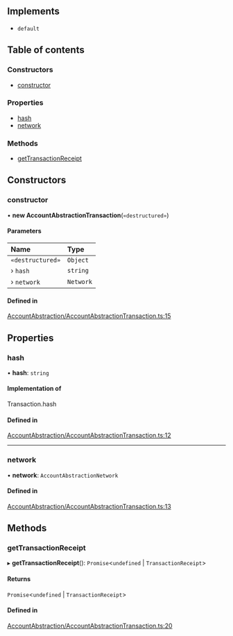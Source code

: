 ## Implements

- `default`

## Table of contents

### Constructors

- [constructor](AccountAbstractionTransaction.md#constructor)

### Properties

- [hash](AccountAbstractionTransaction.md#hash)
- [network](AccountAbstractionTransaction.md#network)

### Methods

- [getTransactionReceipt](AccountAbstractionTransaction.md#gettransactionreceipt)

## Constructors

### <a id="constructor" name="constructor"></a> constructor

• **new AccountAbstractionTransaction**(`«destructured»`)

#### Parameters

| Name | Type |
| :------ | :------ |
| `«destructured»` | `Object` |
| › `hash` | `string` |
| › `network` | `Network` |

#### Defined in

[AccountAbstraction/AccountAbstractionTransaction.ts:15](https://github.com/web3well/ethdk/blob/dc49f5a/ethdk/src/AccountAbstraction/AccountAbstractionTransaction.ts#L15)

## Properties

### <a id="hash" name="hash"></a> hash

• **hash**: `string`

#### Implementation of

Transaction.hash

#### Defined in

[AccountAbstraction/AccountAbstractionTransaction.ts:12](https://github.com/web3well/ethdk/blob/dc49f5a/ethdk/src/AccountAbstraction/AccountAbstractionTransaction.ts#L12)

___

### <a id="network" name="network"></a> network

• **network**: `AccountAbstractionNetwork`

#### Defined in

[AccountAbstraction/AccountAbstractionTransaction.ts:13](https://github.com/web3well/ethdk/blob/dc49f5a/ethdk/src/AccountAbstraction/AccountAbstractionTransaction.ts#L13)

## Methods

### <a id="gettransactionreceipt" name="gettransactionreceipt"></a> getTransactionReceipt

▸ **getTransactionReceipt**(): `Promise`<`undefined` \| `TransactionReceipt`\>

#### Returns

`Promise`<`undefined` \| `TransactionReceipt`\>

#### Defined in

[AccountAbstraction/AccountAbstractionTransaction.ts:20](https://github.com/web3well/ethdk/blob/dc49f5a/ethdk/src/AccountAbstraction/AccountAbstractionTransaction.ts#L20)
